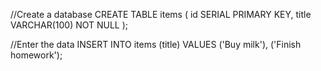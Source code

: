 //Create a database
CREATE TABLE items (
  id SERIAL PRIMARY KEY,
  title VARCHAR(100) NOT NULL
);


//Enter the data
INSERT INTO items (title)
VALUES ('Buy milk'), ('Finish homework');
